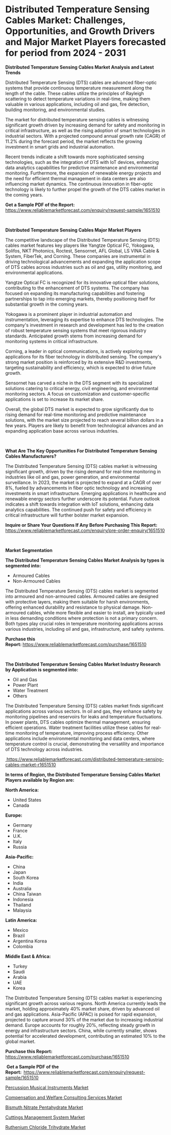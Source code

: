 <p><h1>Distributed Temperature Sensing Cables Market: Challenges, Opportunities, and Growth Drivers and Major Market Players forecasted for period from 2024 - 2031</h1></p><p><strong>Distributed Temperature Sensing Cables Market Analysis and Latest Trends</strong></p>
<p><p>Distributed Temperature Sensing (DTS) cables are advanced fiber-optic systems that provide continuous temperature measurement along the length of the cable. These cables utilize the principles of Rayleigh scattering to detect temperature variations in real-time, making them valuable in various applications, including oil and gas, fire detection, building monitoring, and environmental studies.</p><p>The market for distributed temperature sensing cables is witnessing significant growth driven by increasing demand for safety and monitoring in critical infrastructure, as well as the rising adoption of smart technologies in industrial sectors. With a projected compound annual growth rate (CAGR) of 11.2% during the forecast period, the market reflects the growing investment in smart grids and industrial automation. </p><p>Recent trends indicate a shift towards more sophisticated sensing technologies, such as the integration of DTS with IoT devices, enhancing data analytics capabilities for predictive maintenance and environmental monitoring. Furthermore, the expansion of renewable energy projects and the need for efficient thermal management in data centers are also influencing market dynamics. The continuous innovation in fiber-optic technology is likely to further propel the growth of the DTS cables market in the coming years.</p></p>
<p><strong>Get a Sample PDF of the Report:&nbsp;</strong> <a href="https://www.reliablemarketforecast.com/enquiry/request-sample/1651510?utm_campaign=1123&utm_medium=2&utm_source=Github&utm_content=ia&utm_term=26092024&utm_id=distributed-temperature-sensing-cables">https://www.reliablemarketforecast.com/enquiry/request-sample/1651510</a></p>
<p>&nbsp;</p>
<p><strong>Distributed Temperature Sensing Cables Major Market Players</strong></p>
<p><p>The competitive landscape of the Distributed Temperature Sensing (DTS) cables market features key players like Yangtze Optical FC, Yokogawa, Solifos, NKT Photonics, Roctest, Sensornet, AFL Global, LS VINA Cable & System, FiberTek, and Corning. These companies are instrumental in driving technological advancements and expanding the application scope of DTS cables across industries such as oil and gas, utility monitoring, and environmental applications.</p><p>Yangtze Optical FC is recognized for its innovative optical fiber solutions, contributing to the enhancement of DTS systems. The company has focused on expanding its manufacturing capabilities and fostering partnerships to tap into emerging markets, thereby positioning itself for substantial growth in the coming years.</p><p>Yokogawa is a prominent player in industrial automation and instrumentation, leveraging its expertise to enhance DTS technologies. The company's investment in research and development has led to the creation of robust temperature sensing systems that meet rigorous industry standards. Anticipated growth stems from increasing demand for monitoring systems in critical infrastructure.</p><p>Corning, a leader in optical communications, is actively exploring new applications for its fiber technology in distributed sensing. The company's strong market position is reinforced by its extensive R&D investments, targeting sustainability and efficiency, which is expected to drive future growth.</p><p>Sensornet has carved a niche in the DTS segment with its specialized solutions catering to critical energy, civil engineering, and environmental monitoring sectors. A focus on customization and customer-specific applications is set to increase its market share.</p><p>Overall, the global DTS market is expected to grow significantly due to rising demand for real-time monitoring and predictive maintenance solutions, with the market size projected to reach several billion dollars in a few years. Players are likely to benefit from technological advances and an expanding application base across various industries.</p></p>
<p>&nbsp;</p>
<p><strong>What Are The Key Opportunities For Distributed Temperature Sensing Cables Manufacturers?</strong></p>
<p><p>The Distributed Temperature Sensing (DTS) cables market is witnessing significant growth, driven by the rising demand for real-time monitoring in industries like oil and gas, power generation, and environmental surveillance. In 2023, the market is projected to expand at a CAGR of over 8%, fueled by advancements in fiber optic technology and increasing investments in smart infrastructure. Emerging applications in healthcare and renewable energy sectors further underscore its potential. Future outlook indicates a shift towards integration with IoT solutions, enhancing data analytics capabilities. The continued push for safety and efficiency in critical infrastructure will further bolster market expansion.</p></p>
<p><strong>Inquire or Share Your Questions If Any Before Purchasing This Report:</strong> <a href="https://www.reliablemarketforecast.com/enquiry/pre-order-enquiry/1651510?utm_campaign=1123&utm_medium=2&utm_source=Github&utm_content=ia&utm_term=26092024&utm_id=distributed-temperature-sensing-cables">https://www.reliablemarketforecast.com/enquiry/pre-order-enquiry/1651510</a></p>
<p>&nbsp;</p>
<p><strong>Market Segmentation</strong></p>
<p><strong>The Distributed Temperature Sensing Cables Market Analysis by types is segmented into:</strong></p>
<p><ul><li>Armoured Cables</li><li>Non-Armoured Cables</li></ul></p>
<p><p>The Distributed Temperature Sensing (DTS) cables market is segmented into armoured and non-armoured cables. Armoured cables are designed with protective layers, making them suitable for harsh environments, offering enhanced durability and resistance to physical damage. Non-armoured cables, while more flexible and easier to install, are typically used in less demanding conditions where protection is not a primary concern. Both types play crucial roles in temperature monitoring applications across various industries, including oil and gas, infrastructure, and safety systems.</p></p>
<p><strong>Purchase this Report:&nbsp;</strong><a href="https://www.reliablemarketforecast.com/purchase/1651510?utm_campaign=1123&utm_medium=2&utm_source=Github&utm_content=ia&utm_term=26092024&utm_id=distributed-temperature-sensing-cables">https://www.reliablemarketforecast.com/purchase/1651510</a></p>
<p>&nbsp;</p>
<p><strong>The Distributed Temperature Sensing Cables Market Industry Research by Application is segmented into:</strong></p>
<p><ul><li>Oil and Gas</li><li>Power Plant</li><li>Water Treatment</li><li>Others</li></ul></p>
<p><p>The Distributed Temperature Sensing (DTS) cables market finds significant applications across various sectors. In oil and gas, they enhance safety by monitoring pipelines and reservoirs for leaks and temperature fluctuations. In power plants, DTS cables optimize thermal management, ensuring efficient operations. Water treatment facilities utilize these cables for real-time monitoring of temperature, improving process efficiency. Other applications include environmental monitoring and data centers, where temperature control is crucial, demonstrating the versatility and importance of DTS technology across industries.</p></p>
<p><a href="https://www.reliablemarketforecast.com/distributed-temperature-sensing-cables-market-r1651510?utm_campaign=1123&utm_medium=2&utm_source=Github&utm_content=ia&utm_term=26092024&utm_id=distributed-temperature-sensing-cables">&nbsp;https://www.reliablemarketforecast.com/distributed-temperature-sensing-cables-market-r1651510</a></p>
<p><strong>In terms of Region, the Distributed Temperature Sensing Cables Market Players available by Region are:</strong></p>
<p>
    <p> <strong> North America: </strong>
        <ul>
            <li>United States</li>
            <li>Canada</li>
        </ul>
        </p> 
    <p> <strong> Europe: </strong>
        <ul>
            <li>Germany</li>
            <li>France</li>
            <li>U.K.</li>
            <li>Italy</li>
            <li>Russia</li>
        </ul>
        </p> 
    <p> <strong> Asia-Pacific: </strong>
        <ul>
            <li>China</li>
            <li>Japan</li>
            <li>South Korea</li>
            <li>India</li>
            <li>Australia</li>
            <li>China Taiwan</li>
            <li>Indonesia</li>
            <li>Thailand</li>
            <li>Malaysia</li>
        </ul>
        </p> 
    <p> <strong> Latin America: </strong>
        <ul>
            <li>Mexico</li>
            <li>Brazil</li>
            <li>Argentina Korea</li>
            <li>Colombia</li>
        </ul>
        </p> 
    <p> <strong> Middle East & Africa: </strong>
        <ul>
            <li>Turkey</li>
            <li>Saudi</li>
            <li>Arabia</li>
            <li>UAE</li>
            <li>Korea</li>
        </ul>
    </p>
    </p>
<p><p>The Distributed Temperature Sensing (DTS) cables market is experiencing significant growth across various regions. North America currently leads the market, holding approximately 40% market share, driven by advanced oil and gas applications. Asia-Pacific (APAC) is poised for rapid expansion, projected to capture around 30% of the market due to increasing industrial demand. Europe accounts for roughly 20%, reflecting steady growth in energy and infrastructure sectors. China, while currently smaller, shows potential for accelerated development, contributing an estimated 10% to the global market.</p></p>
<p><strong>Purchase this Report: </strong><a href="https://www.reliablemarketforecast.com/purchase/1651510?utm_campaign=1123&utm_medium=2&utm_source=Github&utm_content=ia&utm_term=26092024&utm_id=distributed-temperature-sensing-cables">https://www.reliablemarketforecast.com/purchase/1651510</a></p>
<p>&nbsp;<strong>Get a Sample PDF of the Report:&nbsp;&nbsp;</strong><a href="https://www.reliablemarketforecast.com/enquiry/request-sample/1651510?utm_campaign=1123&utm_medium=2&utm_source=Github&utm_content=ia&utm_term=26092024&utm_id=distributed-temperature-sensing-cables">https://www.reliablemarketforecast.com/enquiry/request-sample/1651510</a></p>
<p><strong></strong></p>
<p><p><a href="https://issuu.com/reportprime-2/docs/percussion-musical-instruments-mark_56a9883533c662?utm_campaign=1123&utm_medium=2&utm_source=Github&utm_content=ia&utm_term=26092024&utm_id=distributed-temperature-sensing-cables">Percussion Musical Instruments Market</a></p><p><a href="https://github.com/LoriPena712/Market-Research-Report-List-1/blob/main/compensation-and-welfare-consulting-services-market.md?utm_campaign=1123&utm_medium=2&utm_source=Github&utm_content=ia&utm_term=26092024&utm_id=distributed-temperature-sensing-cables">Compensation and Welfare Consulting Services Market</a></p><p><a href="https://www.linkedin.com/pulse/bismuth-nitrate-pentahydrate-market-industry-landscape-growth-tkmoc?utm_campaign=1123&utm_medium=2&utm_source=Github&utm_content=ia&utm_term=26092024&utm_id=distributed-temperature-sensing-cables">Bismuth Nitrate Pentahydrate Market</a></p><p><a href="https://github.com/thoragea8m/Market-Research-Report-List-1/blob/main/cuttings-management-system-market.md?utm_campaign=1123&utm_medium=2&utm_source=Github&utm_content=ia&utm_term=26092024&utm_id=distributed-temperature-sensing-cables">Cuttings Management System Market</a></p><p><a href="https://www.linkedin.com/pulse/future-ready-strategic-insights-global-ruthenium-chloride-trihydrate-p2jpc?utm_campaign=1123&utm_medium=2&utm_source=Github&utm_content=ia&utm_term=26092024&utm_id=distributed-temperature-sensing-cables">Ruthenium Chloride Trihydrate Market</a></p></p>
